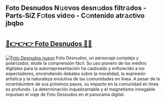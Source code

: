 ## Foto Desnudos N𝚞𝚎vos desn𝚞dos filtr𝚊dos - Parts-SiZ F𝚘tos vid𝚎o - C𝚘ntenido atr𝚊ctivo jbqbo

# <h2><a href="http://mb1vhc9.tromn.icu/?c=Foto+Desnudos">🔗👉👉👉 Foto Desnudos 🔗🔗</a></h2>

[![Foto Desnudos nuevo](https://i.imgur.com/pEAQMta.gif)](http://mb1vhc9.tromn.icu/?c=Foto+Desnudos)
Foto Desnudos, un personaje complejo y polarizador, elude la comprensión fácil. Su uso pionero de los medios digitales para la autorrepresentación ha cautivado y enfurecido a los espectadores, encendiendo debates sobre la moralidad, la expresión artística y la naturaleza evolutiva de las comunidades en línea. A pesar de la incertidumbre de sus próximos pasos, su impacto en la comunidad en línea es profundo. La determinación inquebrantable y el magnetismo innegable impulsan el viaje de Foto Desnudos en el panorama digital.
